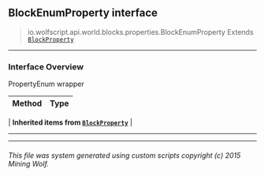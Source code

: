 ## BlockEnumProperty __interface__

>io.wolfscript.api.world.blocks.properties.BlockEnumProperty
>Extends [`BlockProperty`](BlockProperty.md)

---

### Interface Overview

PropertyEnum wrapper

Method | Type   
--- | :--- 
 |
__Inherited items from [`BlockProperty`](BlockProperty.md)__ |





---



---


###### This file was system generated using custom scripts copyright (c) 2015 Mining Wolf.
	

